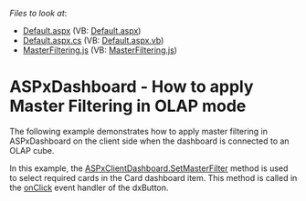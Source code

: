 <!-- default file list -->
*Files to look at*:

* [Default.aspx](./CS/ASPxDashboard_SetMasterFilter_Olap/Default.aspx) (VB: [Default.aspx](./VB/ASPxDashboard_SetMasterFilter_Olap/Default.aspx))
* [Default.aspx.cs](./CS/ASPxDashboard_SetMasterFilter_Olap/Default.aspx.cs) (VB: [Default.aspx.vb](./VB/ASPxDashboard_SetMasterFilter_Olap/Default.aspx.vb))
* [MasterFiltering.js](./CS/ASPxDashboard_SetMasterFilter_Olap/Scripts/MasterFiltering.js) (VB: [MasterFiltering.js](./VB/ASPxDashboard_SetMasterFilter_Olap/Scripts/MasterFiltering.js))
<!-- default file list end -->
# ASPxDashboard - How to apply Master Filtering in OLAP mode


The following example demonstrates how to apply master filtering in ASPxDashboard on the client side when the dashboard is connected to an OLAP cube.
<p>In this example, the <a href="https://documentation.devexpress.com/#Dashboard/DevExpressDashboardWebScriptsASPxClientDashboard_SetMasterFiltertopic">ASPxClientDashboard.SetMasterFilter</a> method is used to select required cards in the Card dashboard item. This method is called in the <a href="https://js.devexpress.com/Documentation/ApiReference/UI_Widgets/dxButton/Configuration/#onClick">onClick</a> event handler of the dxButton.</p>

<br/>


